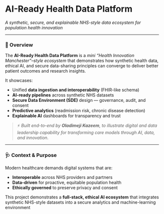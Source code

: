 # AI-Ready Health Data Platform  
*A synthetic, secure, and explainable NHS-style data ecosystem for population health innovation*

---

### 🚀 Overview
The **AI-Ready Health Data Platform** is a *mini “Health Innovation Manchester”–style ecosystem* that demonstrates how synthetic health data, ethical AI, and secure data-sharing principles can converge to deliver better patient outcomes and research insights.

It showcases:
- Unified **data ingestion and interoperability** (FHIR-like schema)
- **AI-ready pipelines** across synthetic NHS datasets
- **Secure Data Environment (SDE)** design — governance, audit, and consent
- **Predictive analytics** (readmission risk, chronic disease detection)
- **Explainable AI** dashboards for transparency and trust

> ⚡ *Built end-to-end by **Oladimeji Kazeem**, to illustrate digital and data leadership capability for transforming care models through AI, data, and innovation.*

---

### 🩺 Context & Purpose
Modern healthcare demands digital systems that are:
- **Interoperable** across NHS providers and partners  
- **Data-driven** for proactive, equitable population health  
- **Ethically governed** to preserve privacy and consent  

This project demonstrates a **full-stack, ethical AI ecosystem** that integrates synthetic NHS-style datasets into a secure analytics and machine-learning environment
